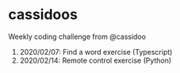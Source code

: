 # cassidoos

Weekly coding challenge from @cassidoo

1. 2020/02/07: Find a word exercise (Typescript)
2. 2020/02/14: Remote control exercise (Python)
